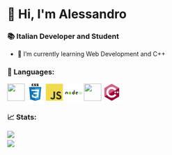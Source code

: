 # 👋 Hi, I'm Alessandro</h1>
### 📚 Italian Developer and Student

- 🌱 I’m currently learning Web Development and C++

### 📙 Languages:
<p>
    <!-- html --> <img src="https://upload.wikimedia.org/wikipedia/commons/thumb/6/61/HTML5_logo_and_wordmark.svg/512px-HTML5_logo_and_wordmark.svg.png" width="40" height="40">
    <!-- css --> <img src="https://raw.githubusercontent.com/devicons/devicon/master/icons/css3/css3-original-wordmark.svg"width="40" height="40">
    <!-- js --> <img src="https://raw.githubusercontent.com/devicons/devicon/master/icons/javascript/javascript-original.svg"width="40" height="40">
    <!-- nodejs --> <img src="https://raw.githubusercontent.com/devicons/devicon/master/icons/nodejs/nodejs-original-wordmark.svg"width="40" height="40">
    <!-- go --> <img src="https://go.dev/blog/go-brand/Go-Logo/PNG/Go-Logo_Aqua.png" width="40" height="40">
    <!-- c++ --> <img src="https://raw.githubusercontent.com/devicons/devicon/master/icons/cplusplus/cplusplus-original.svg"width="40" height="40">
</p>

### 📈 Stats:
<img src="https://github-readme-stats.vercel.app/api/top-langs?username=ale-006&show_icons=true&locale=en&layout=compact&radius=20"/><br>
<img align="center" src="https://github-readme-stats.vercel.app/api?username=ale-006&hide=stars,prs,issues&show_icons=true&border_radius=20"/>

<style>
    img {
        -webkit-filter: drop-shadow(5px 5px 5px white);
        filter: drop-shadow(5px 5px 5px white);
    }
</style>
